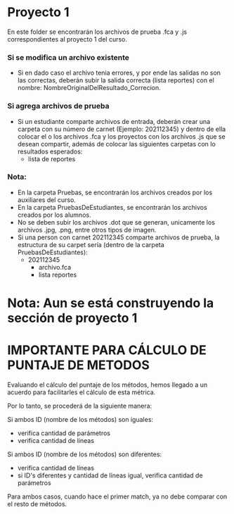 # Proyecto 1

En este folder se encontrarán los archivos de prueba .fca y .js correspondientes al proyecto 1 del curso.

### Si se modifica un archivo existente
- Si en dado caso el archivo tenia errores, y por ende las salidas no son las correctas, deberán subir la salida correcta (lista reportes) con el nombre: NombreOriginalDelResultado_Correcion.

### Si agrega archivos de prueba
- Si un estudiante comparte archivos de entrada, deberán crear una carpeta con su número de carnet (Ejemplo: 202112345) y dentro de ella colocar el o los archivos .fca y los proyectos con los archivos .js que se desean compartir, además de colocar las siguientes carpetas con lo resultados esperados:
    - lista de reportes

### Nota:
- En la carpeta Pruebas, se encontrarán los archivos creados por los auxiliares del curso.
- En la carpeta PruebasDeEstudiantes, se encontrarán los archivos creados por los alumnos.
- No se deben subir los archivos .dot que se generan, unicamente los archivos .jpg, .png, entre otros tipos de imagen.
- Si una person con carnet 202112345 comparte archivos de prueba, la estructura de su carpet sería (dentro de la carpeta PruebasDeEstudiantes):
    - 202112345
        - archivo.fca
        - lista reportes

# Nota: Aun se está construyendo la sección de proyecto 1

# IMPORTANTE PARA CÁLCULO DE PUNTAJE DE METODOS
Evaluando el cálculo del puntaje de los métodos, hemos llegado a un acuerdo para facilitarles el cálculo de esta métrica.

Por lo tanto, se procederá de la siguiente manera:

Si ambos ID (nombre de los métodos) son iguales:
- verifica cantidad de parámetros
- verifica cantidad de líneas

Si ambos ID (nombre de los métodos) son diferentes:
- verifica cantidad de líneas
- si ID's diferentes y cantidad de líneas igual, verifica cantidad de parámetros

Para ambos casos, cuando hace el primer match, ya no debe comparar con el resto de métodos.
